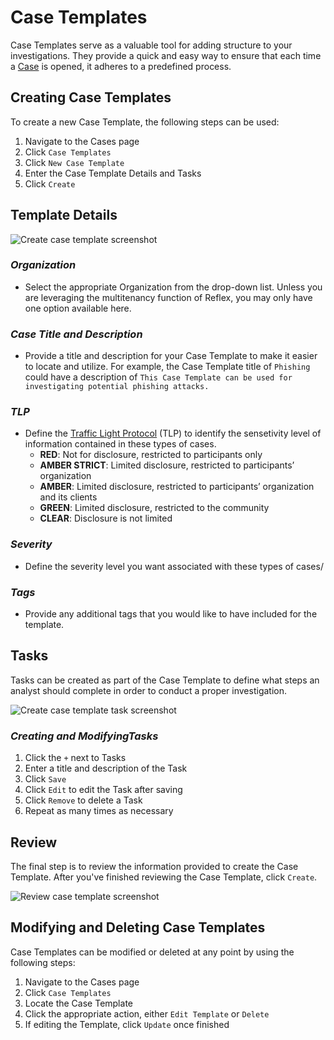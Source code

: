 # Case Templates
Case Templates serve as a valuable tool for adding structure to your investigations. They provide a quick and easy way to ensure that each time a [Case](cases.md) is opened, it adheres to a predefined process.

## Creating Case Templates
To create a new Case Template, the following steps can be used:
1. Navigate to the Cases page
2. Click `Case Templates`
3. Click `New Case Template`
4. Enter the Case Template Details and Tasks
5. Click `Create`

## Template Details
![Create case template screenshot](../img/create_case_template.png)

### *Organization*
* Select the appropriate Organization from the drop-down list. Unless you are leveraging the multitenancy function of Reflex, you may only have one option available here.

### *Case Title and Description*
* Provide a title and description for your Case Template to make it easier to locate and utilize. For example, the Case Template title of `Phishing` could have a description of `This Case Template can be used for investigating potential phishing attacks.`

### *TLP*
* Define the [Traffic Light Protocol](https://www.cisa.gov/tlp) (TLP) to identify the sensetivity level of information contained in these types of cases.
    * **RED**: Not for disclosure, restricted to participants only
    * **AMBER STRICT**: Limited disclosure, restricted to participants’ organization
    * **AMBER**: Limited disclosure, restricted to participants’ organization and its clients
    * **GREEN**: Limited disclosure, restricted to the community
    * **CLEAR**: Disclosure is not limited

### *Severity*
* Define the severity level you want associated with these types of cases/

### *Tags*
* Provide any additional tags that you would like to have included for the template.

## Tasks
Tasks can be created as part of the Case Template to define what steps an analyst should complete in order to conduct a proper investigation.

![Create case template task screenshot](../img/case_template_tasks.png)

### *Creating and ModifyingTasks*
1. Click the `+` next to Tasks
2. Enter a title and description of the Task
3. Click `Save`
4. Click `Edit` to edit the Task after saving
5. Click `Remove` to delete a Task
6. Repeat as many times as necessary

## Review
The final step is to review the information provided to create the Case Template. After you've finished reviewing the Case Template, click `Create`.

![Review case template screenshot](../img/case_template_review.png)

## Modifying and Deleting Case Templates
Case Templates can be modified or deleted at any point by using the following steps:
1. Navigate to the Cases page
2. Click `Case Templates`
3. Locate the Case Template
4. Click the appropriate action, either `Edit Template` or `Delete`
5. If editing the Template, click `Update` once finished